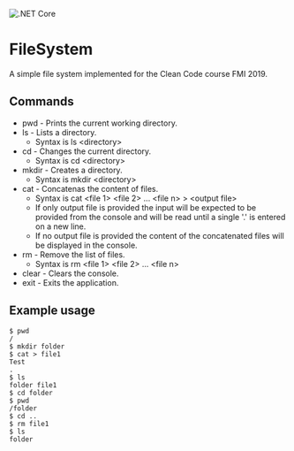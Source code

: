 ![.NET Core](https://github.com/dimityrmirchev/FileSystem/workflows/.NET%20Core/badge.svg)

# FileSystem
A simple file system implemented for the Clean Code course FMI 2019.

## Commands

* pwd - Prints the current working directory.
* ls - Lists a directory.
  * Syntax is ls \<directory\>
* cd - Changes the current directory.
  * Syntax is cd \<directory\>
* mkdir - Creates a directory.
  * Syntax is mkdir \<directory\>
* cat - Concatenas the content of files.
  * Syntax is cat \<file 1\> \<file 2\> ... \<file n\> > \<output file\>
  * If only output file is provided the input will be expected to be provided from the console and will be read until a single '.' is entered on a new line.
  * If no output file is provided the content of the concatenated files will be displayed in the console.
* rm - Remove the list of files.
  * Syntax is rm \<file 1\> \<file 2\> ... \<file n\>
* clear - Clears the console.
* exit - Exits the application.

## Example usage

```
$ pwd
/
$ mkdir folder
$ cat > file1
Test
.
$ ls
folder file1
$ cd folder
$ pwd
/folder
$ cd ..
$ rm file1
$ ls
folder
```
